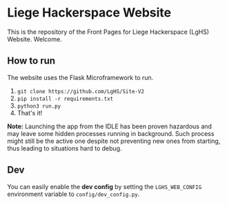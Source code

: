 # Liege Hackerspace Website

This is the repository of the Front Pages for
Liege Hackerspace (LgHS) Website. Welcome.

## How to run

The website uses the Flask Microframework to run.

1. `git clone https://github.com/LgHS/Site-V2`
1. `pip install -r requirements.txt`
1. `python3 run.py`
1. That's it!

**Note:** Launching the app from the IDLE has been proven hazardous 
and may leave some hidden processes running in background.
Such process might still be the active one despite not preventing new 
ones from starting, thus leading to situations hard to debug.

## Dev

You can easily enable the **dev config** by setting the `LGHS_WEB_CONFIG` 
environment variable to `config/dev_config.py`.
